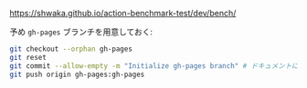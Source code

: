 <https://shwaka.github.io/action-benchmark-test/dev/bench/>

予め `gh-pages` ブランチを用意しておく:
```bash
git checkout --orphan gh-pages
git reset
git commit --allow-empty -m "Initialize gh-pages branch" # ドキュメントには書いてなかったけど必要？
git push origin gh-pages:gh-pages
```
